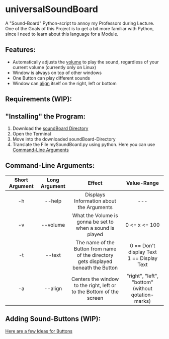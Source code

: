 # universalSoundBoard
A "Sound-Board" Python-script to annoy my Professors during Lecture.<br>
One of the Goals of this Project is to get a bit more familiar with Python, since i need to learn about this language for a Module.

## Features:
- Automatically adjusts the [volume](#command-line-arguments) to play the sound, regardless of your current volume (currently only on Linux)
- Window is always on top of other windows
- One Button can play different sounds
- Window can [align](#command-line-arguments) itself on the right, left or bottom

## Requirements (WIP):

## "Installing" the Program:
1. Download the [soundBoard Directory](./soundBoard)
2. Open the Terminal
3. Move into the downloaded soundBoard-Directory
4. Translate the File mySoundBoard.py using python. Here you can use [Command-Line Arguments](#command-line-arguments)

## Command-Line Arguments:
|Short Argument|Long Argument|Effect|Value-Range|
| :----------: | :---------: | :--: | :-------: |
|-h | --help | Displays Information about the Arguments | --- |
|-v | --volume | What the Volume is gonna be set to when a sound is played| 0 <= x <= 100 |
|-t | --text | The name of the Button from name of the directory<br> gets displayed beneath the Button | 0 == Don't display Text<br> 1 == Display Text|
|-a | --align | Centers the window to the right, left or to the Bottom of the screen | "right", "left", "bottom" (without qotation-marks) |

## Adding Sound-Buttons (WIP):
[Here are a few Ideas for Buttons](./SOUND_IDEAS.md)
